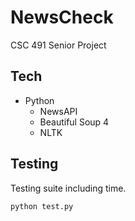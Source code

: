 # NewsCheck

CSC 491 Senior Project

## Tech

- Python
	- NewsAPI
	- Beautiful Soup 4
	- NLTK

## Testing

Testing suite including time.

~~~
python test.py
~~~
